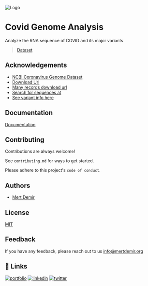 
![Logo](https://mertdemir.org/wp-content/uploads/2021/04/5112362453_53d72a80-1562-4efc-b5ba-1902f2574b58.png)


# Covid Genome Analysis

Analyze the RNA sequence of COVID and its major variants


> [Dataset](https://drive.google.com/file/d/1S2ZDjdRkY78kZxBtc9YNUh0mByTHXQ23/view?usp=sharing)

## Acknowledgements

 - [NCBI Coronavirus Genome Dataset](https://www.ncbi.nlm.nih.gov/datasets/coronavirus/genomes/)
 - [Download Url](https://ftp.ncbi.nlm.nih.gov/genomes/genbank/viral/Severe_acute_respiratory_syndrome-related_coronavirus/latest_assembly_versions)
 - [Many records download url](https://www.ncbi.nlm.nih.gov/datasets/coronavirus/genomes/)
 - [Search for sequences at](https://www.ncbi.nlm.nih.gov/datasets/coronavirus/genomes/)
 - [See variant info here](https://www.cdc.gov/coronavirus/2019-ncov/variants/variant-classifications.html)
## Documentation

[Documentation](https://www.ncbi.nlm.nih.gov/datasets/docs/v1/data-packages/sars-cov-2-genome/)


## Contributing

Contributions are always welcome!

See `contributing.md` for ways to get started.

Please adhere to this project's `code of conduct`.


## Authors

- [Mert Demir](https://www.github.com/mertdemir0)


## License

[MIT](https://choosealicense.com/licenses/mit/)


## Feedback

If you have any feedback, please reach out to us info@mertdemir.org


## 🔗 Links
[![portfolio](https://img.shields.io/badge/my_portfolio-000?style=for-the-badge&logo=ko-fi&logoColor=white)](https://mertdemir.org/) 
[![linkedin](https://img.shields.io/badge/linkedin-0A66C2?style=for-the-badge&logo=linkedin&logoColor=white)](https://www.linkedin.com/in/mertdemir0)
[![twitter](https://img.shields.io/badge/twitter-1DA1F2?style=for-the-badge&logo=twitter&logoColor=white)](https://twitter.com/mertinblack)